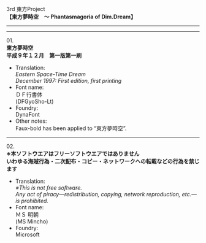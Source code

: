 3rd 東方Project  
**【東方夢時空　～ Phantasmagoria of Dim.Dream】**

---  
---

01\.  
**東方夢時空**  
**平成９年１２月　第一版第一刷**
  - Translation:  
*Eastern Space-Time Dream*  
*December 1997: First edition, first printing*
  - Font name:  
ＤＦ行書体  
(DFGyoSho-Lt)
  - Foundry:  
DynaFont
  - Other notes:  
Faux-bold has been applied to “東方夢時空”.

---

02\.  
**※本ソフトウエアはフリーソフトウエアではありません**  
**いわゆる海賊行為・二次配布・コピー・ネットワークヘの転載などの行為を禁じます**
  - Translation:  
*※This is not free software.*  
*Any act of piracy—redistribution, copying, network reproduction, etc.—is prohibited.*
  - Font name:  
ＭＳ 明朝  
(MS Mincho)
  - Foundry:  
Microsoft
